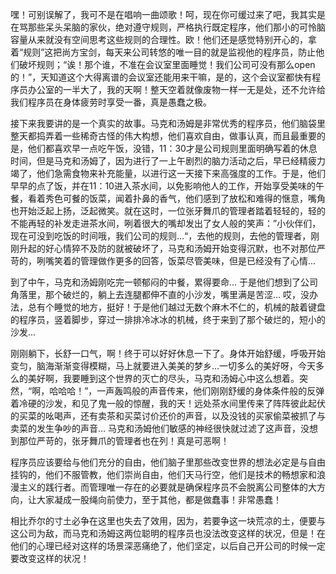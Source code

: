 嘿！可别误解了，我可不是在唱响一曲颂歌！呵，现在你可缓过来了吧，我其实是在骂那些呆头呆脑的家伙，绝对遵守规则，严格执行既定程序，他们那小的可怜脑容量从来就没有空间思考这些规则的合理性。欧！他们还是感觉特别开心的，拿着“规则”这把尚方宝剑，每天来公司转悠的唯一目的就是监视他的程序员，防止他们破坏规则；“诶！那个谁，不准在会议室里面睡觉！我们公司可没有那么open的！”，天知道这个大得离谱的会议室还能用来干嘛，是的，这个会议室都快有程序员办公室的一半大了，我的天啊！整天空着就像废物一样一无是处，还不允许给我们程序员在身体疲劳时享受一番，真是愚蠢之极。

接下来我要讲的是一个真实的故事。马克和汤姆是非常优秀的程序员，他们脑袋里整天都捣弄着一些稀奇古怪的伟大构想，他们喜欢自由，做事认真，而且最重要的是，他们都喜欢早一点吃午饭，没错，11：30才是公司规则里面明确写着的休息时间，但是马克和汤姆了，因为进行了一上午剧烈的脑力活动之后，早已经精疲力竭了，他们急需食物来补充能量，以进行这一天接下来高强度的工作。于是，他们早早的点了饭，并在11：10进入茶水间，以免影响他人的工作，开始享受美味的午餐，看着秀色可餐的饭菜，闻着扑鼻的香气，他们感到了放松和难得的惬意，嘴角也开始泛起上扬，泛起微笑。就在这时，一位张牙舞爪的管理者踏着轻轻的，轻的不能再轻的补发走进茶水间，咧着很大的嘴却发出了女人般的笑声：”小伙伴们，现在可没到吃饭的时间哦，我们公司的规则…“，去他的规则，去他的管理者，刚刚升起的好心情猝不及防的就被破坏了，马克和汤姆开始变得沉默，也不对那位严苛的，咧嘴笑着的管理做作更多的回答，饭菜尽管美味，但是已经没有了心情...



到了中午，马克和汤姆刚吃完一顿郁闷的中餐，累得要命… 于是他们想到了公司角落里，那个破烂的，躺上去连腿都伸不直的小沙发，嘴里满是苦涩… 哎，没办法，总有个睡觉的地方，挺好！于是他们越过无数个麻木不仁的，机械的敲着键盘的程序员，竖着脚步，穿过一排排冷冰冰的机械，终于来到了那个破烂的，短小的沙发...



刚刚躺下，长舒一口气，啊！终于可以好好休息一下了。身体开始舒缓，呼吸开始变匀，脑海渐渐变得模糊，马上就要进入美美的梦乡…一切多么的美好呀，今天多么的美好啊，我要睡到这个世界的灭亡的尽头，马克和汤姆心中这么想着。突然，“啊，哈哈哈！”，一声轰鸣般的声音传来，他们刚刚舒缓的身体条件般的反弹着冷硬的沙发，和见了鬼一般的惊醒，我的天！远处茶水间里传来了阵阵彼此起伏的买菜的吆喝声，还有卖茶和买菜讨价还价的声音，以及没钱的买家偷菜被抓了与卖菜的发生争吵的声音… 马克和汤姆他们敏感的神经很快就过滤了这声音，没想到那位严苛的，张牙舞爪的管理者也在列！真是可恶啊！



程序员应该要给与他们充分的自由，他们脑子里那些改变世界的想法必定是与自由挂钩的，他们不服管教，他们崇尚自由，他们天马行空，他们是技术的畅想家和浪漫主义的践行者。而管理唯一存在的必要就是确保程序员不会脱离公司整体的大方向，让大家凝成一股绳向前使力，至于其他，都是做蠢事！非常愚蠢！



相比乔尔的寸土必争在这里也失去了效用，因为，若要争这一块荒凉的土，便要与这公司为敌，而马克和汤姆这两位聪明的程序员也没法改变这样的状况，但是！在他们的心理已经对这样的场景深恶痛绝了，他们坚定，以后自己开公司的时候一定要改变这样的状况！

